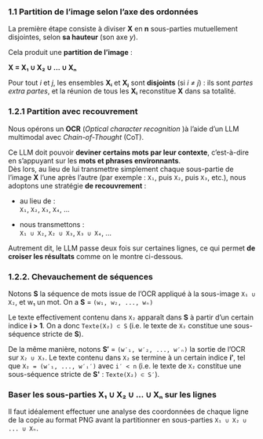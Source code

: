 ### 1.1 Partition de l’image selon l’axe des ordonnées

La première étape consiste à diviser **X** en **n** sous-parties mutuellement disjointes, selon **sa hauteur** (son axe *y*).

Cela produit une **partition de l’image** :

**X = X₁ ∪ X₂ ∪ ... ∪ Xₙ**

Pour tout *i* et *j*, les ensembles **Xᵢ** et **Xⱼ** sont **disjoints** (si *i ≠ j*) : ils sont *partes extra partes*, et la réunion de tous les **Xᵢ** reconstitue **X** dans sa totalité.

### 1.2.1 Partition avec recouvrement

Nous opérons un **OCR** (_Optical character recognition_ )à l’aide d’un LLM multimodal avec _Chain-of-Thought_ (CoT).

Ce LLM doit pouvoir **deviner certains mots par leur contexte**, c’est-à-dire en s’appuyant sur les **mots et phrases environnants**.  
Dès lors, au lieu de lui transmettre simplement chaque sous-partie de l’image **X** l’une après l’autre (par exemple : `X₁`, puis `X₂`, puis `X₃`, etc.), nous adoptons une stratégie **de recouvrement** :

- au lieu de :  
  `X₁`, `X₂`, `X₃`, `X₄`, ...

- nous transmettons :  
  `X₁ ∪ X₂`, `X₂ ∪ X₃`, `X₃ ∪ X₄`, ...

Autrement dit, le LLM passe deux fois sur certaines lignes, ce qui permet **de croiser les résultats** comme on le montre ci-dessous.

### 1.2.2. Chevauchement de séquences

Notons **S** la séquence de mots issue de l’OCR appliqué à la sous-image `X₁ ∪ X₂`, et w₁ un mot. On a **S** = `(w₁, w₂, ..., wₙ)`

Le texte effectivement contenu dans `X₂` apparaît dans **S** à partir d’un certain indice **i > 1**. On a donc `Texte(X₂) ⊂ S` (i.e. le texte de `X₂` constitue une sous-séquence stricte de **S**).

De la même manière, notons **S′** = `(w′₁, w′₂, ..., w′ₙ)` la sortie de l’OCR sur `X₂ ∪ X₃`. Le texte contenu dans `X₂` se termine à un certain indice **i′**, tel que `X₂ = (w′₁, ..., w′ᵢ′)` avec `i′ < n` (i.e. le texte de `X₂` constitue une sous-séquence stricte de **S'** : `Texte(X₂) ⊂ S′`).

### Baser les sous-parties X₁ ∪ X₂ ∪ ... ∪ Xₙ sur les lignes

Il faut idéalement effectuer une analyse des coordonnées de chaque ligne de la copie au format PNG avant la partitionner en sous-parties `X₁ ∪ X₂ ∪ ... ∪ Xₙ`.




